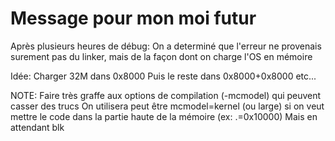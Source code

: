 # Message pour mon moi futur
Après plusieurs heures de débug:
On a determiné que l'erreur ne provenais surement pas du linker, mais de la façon dont on charge l'OS en mémoire


Idée:
Charger 32M dans 0x8000
Puis le reste dans 0x8000+0x8000
etc...



NOTE:
Faire très graffe aux options de compilation (-mcmodel) qui peuvent casser des trucs
On utilisera peut être mcmodel=kernel (ou large) si on veut mettre le code dans la partie haute de la mémoire (ex: .=0x10000)
Mais en attendant blk